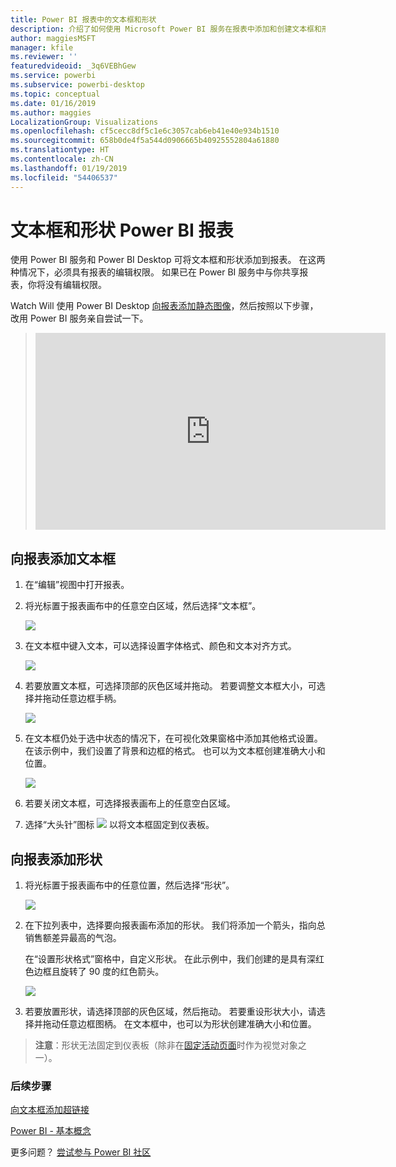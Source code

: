 ```yaml
---
title: Power BI 报表中的文本框和形状
description: 介绍了如何使用 Microsoft Power BI 服务在报表中添加和创建文本框和形状的文档。
author: maggiesMSFT
manager: kfile
ms.reviewer: ''
featuredvideoid: _3q6VEBhGew
ms.service: powerbi
ms.subservice: powerbi-desktop
ms.topic: conceptual
ms.date: 01/16/2019
ms.author: maggies
LocalizationGroup: Visualizations
ms.openlocfilehash: cf5cecc8df5c1e6c3057cab6eb41e40e934b1510
ms.sourcegitcommit: 658b0de4f5a544d0906665b40925552804a61880
ms.translationtype: HT
ms.contentlocale: zh-CN
ms.lasthandoff: 01/19/2019
ms.locfileid: "54406537"
---
```

# <a name="text-boxes-and-shapes-power-bi-reports"></a>文本框和形状 Power BI 报表
使用 Power BI 服务和 Power BI Desktop 可将文本框和形状添加到报表。 在这两种情况下，必须具有报表的编辑权限。 如果已在 Power BI 服务中与你共享报表，你将没有编辑权限。 

Watch Will 使用 Power BI Desktop [向报表添加静态图像](guided-learning/visualizations.yml?tutorial-step=11)，然后按照以下步骤，改用 Power BI 服务亲自尝试一下。
> 
> <iframe width="560" height="315" src="https://www.youtube.com/embed/_3q6VEBhGew" frameborder="0" allowfullscreen></iframe>
> 

## <a name="add-a-text-box-to-a-report"></a>向报表添加文本框
1. 在“编辑”视图中打开报表。

2. 将光标置于报表画布中的任意空白区域，然后选择“文本框”。
   
   ![](media/power-bi-reports-add-text-and-shapes/pbi_textbox.png)
2. 在文本框中键入文本，可以选择设置字体格式、颜色和文本对齐方式。 
   
   ![](media/power-bi-reports-add-text-and-shapes/pbi_textbox2new.png)
3. 若要放置文本框，可选择顶部的灰色区域并拖动。 若要调整文本框大小，可选择并拖动任意边框手柄。 
   
   ![](media/power-bi-reports-add-text-and-shapes/textboxsmaller.gif)

4. 在文本框仍处于选中状态的情况下，在可视化效果窗格中添加其他格式设置。 在该示例中，我们设置了背景和边框的格式。 也可以为文本框创建准确大小和位置。  

   ![](media/power-bi-reports-add-text-and-shapes/power-bi-borders.png)

5. 若要关闭文本框，可选择报表画布上的任意空白区域。 

5. 选择“大头针”图标 ![](media/power-bi-reports-add-text-and-shapes/pbi_pintile.png) 以将文本框固定到仪表板。 

## <a name="add-a-shape-to-a-report"></a>向报表添加形状
1. 将光标置于报表画布中的任意位置，然后选择“形状”。
   
   ![](media/power-bi-reports-add-text-and-shapes/power-bi-shapes.png)
2. 在下拉列表中，选择要向报表画布添加的形状。 我们将添加一个箭头，指向总销售额差异最高的气泡。 
   
   在“设置形状格式”窗格中，自定义形状。 在此示例中，我们创建的是具有深红色边框且旋转了 90 度的红色箭头。
   
   ![](media/power-bi-reports-add-text-and-shapes/power-bi-arrrow.png)
3. 若要放置形状，请选择顶部的灰色区域，然后拖动。 若要重设形状大小，请选择并拖动任意边框图柄。 在文本框中，也可以为形状创建准确大小和位置。

> **注意**：形状无法固定到仪表板（除非在[固定活动页面](service-dashboard-pin-live-tile-from-report.md)时作为视觉对象之一）。 
> 
> 

### <a name="next-steps"></a>后续步骤
[向文本框添加超链接](service-add-hyperlink-to-text-box.md)

[Power BI - 基本概念](consumer/end-user-basic-concepts.md)

更多问题？ [尝试参与 Power BI 社区](http://community.powerbi.com/)
